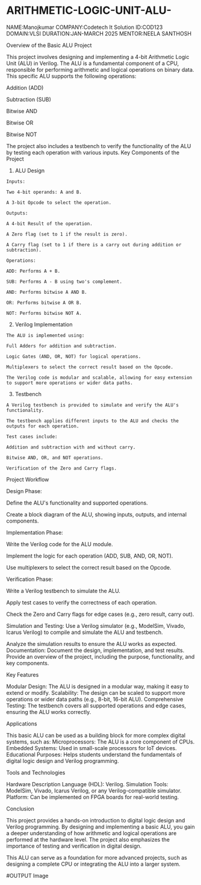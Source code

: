 # ARITHMETIC-LOGIC-UNIT-ALU-
NAME:Manojkumar
COMPANY:Codetech It Solution
ID:COD123
DOMAIN:VLSI
DURATION:JAN-MARCH 2025
MENTOR:NEELA SANTHOSH


Overview of the Basic ALU Project

This project involves designing and implementing a 4-bit Arithmetic Logic Unit (ALU) in Verilog. The ALU is a fundamental component of a CPU, responsible for performing arithmetic and logical operations on binary data. This specific ALU supports the following operations:

Addition (ADD)

Subtraction (SUB)

Bitwise AND

Bitwise OR

Bitwise NOT

The project also includes a testbench to verify the functionality of the ALU by testing each operation with various inputs. Key Components of the Project

1.    ALU Design

    Inputs:

    Two 4-bit operands: A and B.

    A 3-bit Opcode to select the operation.

    Outputs:

    A 4-bit Result of the operation.

    A Zero flag (set to 1 if the result is zero).

    A Carry flag (set to 1 if there is a carry out during addition or subtraction).

    Operations:

    ADD: Performs A + B.

    SUB: Performs A - B using two's complement.

    AND: Performs bitwise A AND B.

    OR: Performs bitwise A OR B.

    NOT: Performs bitwise NOT A.

 2.   Verilog Implementation

    The ALU is implemented using:

    Full Adders for addition and subtraction.

    Logic Gates (AND, OR, NOT) for logical operations.

    Multiplexers to select the correct result based on the Opcode.

    The Verilog code is modular and scalable, allowing for easy extension to support more operations or wider data paths.

3.    Testbench

    A Verilog testbench is provided to simulate and verify the ALU's functionality.

    The testbench applies different inputs to the ALU and checks the outputs for each operation.

    Test cases include:

    Addition and subtraction with and without carry.

    Bitwise AND, OR, and NOT operations.

    Verification of the Zero and Carry flags.

Project Workflow

Design Phase:

Define the ALU's functionality and supported operations.

Create a block diagram of the ALU, showing inputs, outputs, and internal components.

Implementation Phase:

Write the Verilog code for the ALU module.

Implement the logic for each operation (ADD, SUB, AND, OR, NOT).

Use multiplexers to select the correct result based on the Opcode.

Verification Phase:

Write a Verilog testbench to simulate the ALU.

Apply test cases to verify the correctness of each operation.

Check the Zero and Carry flags for edge cases (e.g., zero result, carry out).

Simulation and Testing:
Use a Verilog simulator (e.g., ModelSim, Vivado, Icarus Verilog) to compile and simulate the ALU and testbench.

Analyze the simulation results to ensure the ALU works as expected. Documentation: Document the design, implementation, and test results. Provide an overview of the project, including the purpose, functionality, and key components.

Key Features

Modular Design: The ALU is designed in a modular way, making it easy to extend or modify. Scalability: The design can be scaled to support more operations or wider data paths (e.g., 8-bit, 16-bit ALU). Comprehensive Testing: The testbench covers all supported operations and edge cases, ensuring the ALU works correctly.

Applications

This basic ALU can be used as a building block for more complex digital systems, such as: Microprocessors: The ALU is a core component of CPUs. Embedded Systems: Used in small-scale processors for IoT devices. Educational Purposes: Helps students understand the fundamentals of digital logic design and Verilog programming.

Tools and Technologies

Hardware Description Language (HDL): Verilog. Simulation Tools: ModelSim, Vivado, Icarus Verilog, or any Verilog-compatible simulator. Platform: Can be implemented on FPGA boards for real-world testing.

Conclusion

This project provides a hands-on introduction to digital logic design and Verilog programming. By designing and implementing a basic ALU, you gain a deeper understanding of how arithmetic and logical operations are performed at the hardware level. The project also emphasizes the importance of testing and verification in digital design.

This ALU can serve as a foundation for more advanced projects, such as designing a complete CPU or integrating the ALU into a larger system.

#OUTPUT Image


